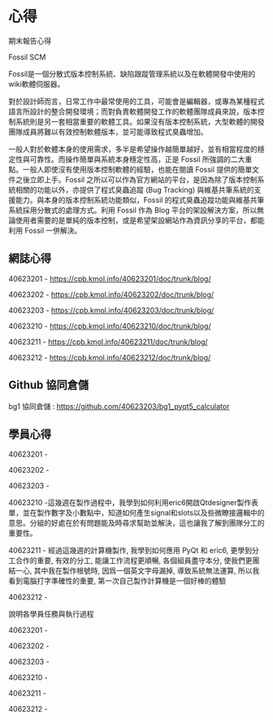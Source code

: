 心得
===

期末報告心得

Fossil SCM

Fossil是一個分散式版本控制系統、缺陷跟蹤管理系統以及在軟體開發中使用的wiki軟體伺服器。

對於設計師而言，日常工作中最常使用的工具，可能會是編輯器，或專為某種程式語言所設計的整合開發環境；而對負責軟體開發工作的軟體團隊成員來說，版本控制系統則是另一套相當重要的軟體工具。如果沒有版本控制系統，大型軟體的開發團隊成員將難以有效控制軟體版本，並可能導致程式臭蟲增加。

一般人對於軟體本身的使用需求，多半是希望操作越簡單越好，並有相當程度的穩定性與可靠性。而操作簡單與系統本身穩定性高，正是 Fossil 所強調的二大重點。一般人即使沒有使用版本控制軟體的經驗，也能在閱讀 Fossil 提供的簡單文件之後立即上手。Fossil 之所以可以作為官方網站的平台，是因為除了版本控制系統相關的功能以外，亦提供了程式臭蟲追蹤 (Bug Tracking) 與維基共筆系統的支援能力。與本身的版本控制系統功能類似，Fossil 的程式臭蟲追蹤功能與維基共筆系統採用分散式的處理方式。利用 Fossil 作為 Blog 平台的架設解決方案，所以無論使用者需要的是單純的版本控制，或是希望架設網站作為資訊分享的平台，都能利用 Fossil 一併解決。

網誌心得
---
40623201 - https://cpb.kmol.info/40623201/doc/trunk/blog/

40623202 - https://cpb.kmol.info/40623202/doc/trunk/blog/

40623203 - https://cpb.kmol.info/40623203/doc/trunk/blog/

40623210 - https://cpb.kmol.info/40623210/doc/trunk/blog/

40623211 - https://cpb.kmol.info/40623211/doc/trunk/blog/

40623212 - https://cpb.kmol.info/40623212/doc/trunk/blog/

Github 協同倉儲
---
bg1 協同倉儲 : https://github.com/40623203/bg1_pyqt5_calculator




學員心得
---
40623201 -

40623202 -

40623203 -

40623210 -這幾週在製作過程中，我學到如何利用eric6開啟Qtdesigner製作表單，並在製作數字及小數點中，知道如何產生signal和slots以及些微瞭接邏輯中的意思。分組的好處在於有問題能及時尋求幫助並解決，這也讓我了解到團隊分工的重要性。

40623211 - 經過這幾週的計算機製作, 我學到如何應用 PyQt 和 eric6, 更學到分工合作的重要, 有效的分工, 能讓工作流程更順暢, 各個組員盡守本分, 使我們更團結一心, 其中我在製作根號時, 因爲一個英文字母漏掉, 導致系統無法運算, 所以我看到電腦打字準確性的重要, 第一次自己製作計算機是一個好棒的體驗

40623212 -

說明各學員任務與執行過程

40623201 -

40623202 -

40623203 -

40623210 -

40623211 -

40623212 -
